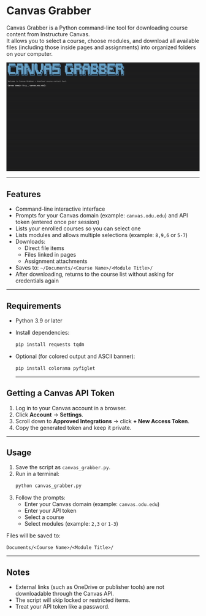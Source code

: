 # Canvas Grabber

Canvas Grabber is a Python command-line tool for downloading course content from Instructure Canvas.  
It allows you to select a course, choose modules, and download all available files (including those inside pages and assignments) into organized folders on your computer.

![Canvas-Grabber/usage.gif](https://github.com/Jeter361/Canvas-Grabber/blob/main/usage.gif)

---

## Features
- Command-line interactive interface
- Prompts for your Canvas domain (example: `canvas.odu.edu`) and API token (entered once per session)
- Lists your enrolled courses so you can select one
- Lists modules and allows multiple selections (example: `8,9,6` or `5-7`)
- Downloads:
  - Direct file items
  - Files linked in pages
  - Assignment attachments
- Saves to: `~/Documents/<Course Name>/<Module Title>/`
- After downloading, returns to the course list without asking for credentials again

---

## Requirements
- Python 3.9 or later
- Install dependencies:
  ```bash
  pip install requests tqdm
  ```
- Optional (for colored output and ASCII banner):
  ```bash
  pip install colorama pyfiglet
  ```

  ---

## Getting a Canvas API Token
1. Log in to your Canvas account in a browser.
2. Click **Account** → **Settings**.
3. Scroll down to **Approved Integrations** → click **+ New Access Token**.
4. Copy the generated token and keep it private.

---

## Usage

1. Save the script as `canvas_grabber.py`.
2. Run in a terminal:
   ```bash
   python canvas_grabber.py
   ```
3. Follow the prompts:
   - Enter your Canvas domain (example: `canvas.odu.edu`)
   - Enter your API token
   - Select a course
   - Select modules (example: `2,3` or `1-3`)

Files will be saved to:
```
Documents/<Course Name>/<Module Title>/
```

---

## Notes
- External links (such as OneDrive or publisher tools) are not downloadable through the Canvas API.
- The script will skip locked or restricted items.
- Treat your API token like a password.
